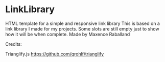 # LinkLibrary
HTML template for a simple and responsive link library
This is based on a link library I made for my projects.
Some slots are still empty just to show how it will be when complete.
Made by Maxence Raballand

Credits:

  Trianglify.js  https://github.com/qrohlf/trianglify
